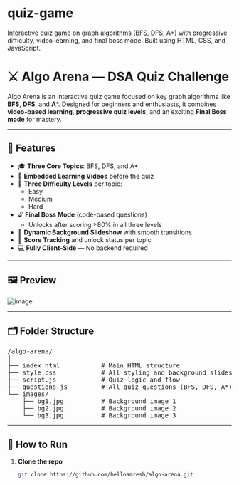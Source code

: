 # quiz-game
Interactive quiz game on graph algorithms (BFS, DFS, A*) with progressive difficulty, video learning, and final boss mode. Built using HTML, CSS, and JavaScript.
# ⚔️ Algo Arena — DSA Quiz Challenge

Algo Arena is an interactive quiz game focused on key graph algorithms like **BFS**, **DFS**, and **A***. Designed for beginners and enthusiasts, it combines **video-based learning**, **progressive quiz levels**, and an exciting **Final Boss mode** for mastery.

---

## 🎯 Features

- 🎓 **Three Core Topics**: BFS, DFS, and A\*
- 🎥 **Embedded Learning Videos** before the quiz
- 🧠 **Three Difficulty Levels** per topic:
  - Easy
  - Medium
  - Hard
- 🔓 **Final Boss Mode** (code-based questions)
  - Unlocks after scoring ≥80% in all three levels
- 🌄 **Dynamic Background Slideshow** with smooth transitions
- 🧾 **Score Tracking** and unlock status per topic
- 💻 **Fully Client-Side** — No backend required

---

## 🖼️ Preview

![image](https://github.com/user-attachments/assets/900c5cd0-75fa-4707-ab80-db9d4c0ef2d2)


---

## 🗂 Folder Structure
<pre>
/algo-arena/
│
├── index.html           # Main HTML structure
├── style.css            # All styling and background slideshow
├── script.js            # Quiz logic and flow
├── questions.js         # All quiz questions (BFS, DFS, A*)
└── images/
    ├── bg1.jpg          # Background image 1
    ├── bg2.jpg          # Background image 2
    └── bg3.jpg          # Background image 3
</pre>

---

## 🚀 How to Run

1. **Clone the repo**  
   ```bash
   git clone https://github.com/helloamresh/algo-arena.git
